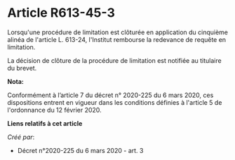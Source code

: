 # Article R613-45-3

Lorsqu'une procédure de limitation est clôturée en application du cinquième alinéa de l'article L. 613-24, l'Institut
rembourse la redevance de requête en limitation.

La décision de clôture de la procédure de limitation est notifiée au titulaire du brevet.

**Nota:**

Conformément à l’article 7 du décret n° 2020-225 du 6 mars 2020, ces dispositions entrent en vigueur dans les conditions
définies à l'article 5 de l'ordonnance du 12 février 2020.

**Liens relatifs à cet article**

_Créé par_:

  - Décret n°2020-225 du 6 mars 2020 - art. 3
